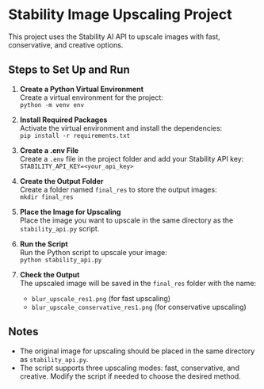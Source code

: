 # Stability Image Upscaling Project

This project uses the Stability AI API to upscale images with fast, conservative, and creative options.

## Steps to Set Up and Run

1. **Create a Python Virtual Environment**  
   Create a virtual environment for the project:  
   `python -m venv env`

2. **Install Required Packages**  
   Activate the virtual environment and install the dependencies:  
   `pip install -r requirements.txt`

3. **Create a .env File**  
   Create a `.env` file in the project folder and add your Stability API key:  
   `STABILITY_API_KEY=<your_api_key>`

4. **Create the Output Folder**  
   Create a folder named `final_res` to store the output images:  
   `mkdir final_res`

5. **Place the Image for Upscaling**  
   Place the image you want to upscale in the same directory as the `stability_api.py` script.

6. **Run the Script**  
   Run the Python script to upscale your image:  
   `python stability_api.py`

7. **Check the Output**  
   The upscaled image will be saved in the `final_res` folder with the name:  
   - `blur_upscale_res1.png` (for fast upscaling)  
   - `blur_upscale_conservative_res1.png` (for conservative upscaling)  

## Notes
- The original image for upscaling should be placed in the same directory as `stability_api.py`.
- The script supports three upscaling modes: fast, conservative, and creative. Modify the script if needed to choose the desired method.

